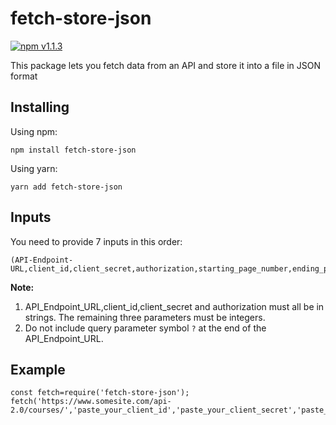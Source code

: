 # fetch-store-json
[![npm v1.1.3](https://img.shields.io/badge/npm-v1.1.3-blue)](https://github.com/nishanthbs1998/fetch-store-json)

This package lets you fetch data from an API and store it into a file in JSON format

## Installing
Using npm:
```
npm install fetch-store-json
```
Using yarn:
```
yarn add fetch-store-json
```

## Inputs
You need to provide 7 inputs in this order:
```
(API-Endpoint-URL,client_id,client_secret,authorization,starting_page_number,ending_page_number,page_size)
```
**Note:** 
1. API_Endpoint_URL,client_id,client_secret and authorization must all be in strings. The remaining three parameters must be integers.
2. Do not include query parameter symbol `?` at the end of the API_Endpoint_URL.

## Example
```
const fetch=require('fetch-store-json');
fetch('https://www.somesite.com/api-2.0/courses/','paste_your_client_id','paste_your_client_secret','paste_your_authorization',1,10,1000);
```
